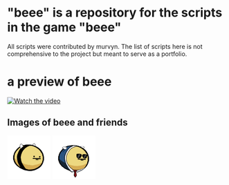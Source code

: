 # "beee" is a repository for the scripts in the game "beee"
All scripts were contributed by murvyn. The list of scripts here is not comprehensive to the project but meant to serve as a portfolio.

# a preview of beee
[![Watch the video](https://img.youtube.com/vi/yourvideoid/0.jpg)](https://www.youtube.com/watch?v=G4f6tqcBXAs)

## Images of beee and friends
<img src="Images/squaredefaultskin.gif" alt="Description of the image" width="100" height="100"> <img src="Images/BEOcroppedSkin.gif" alt="Description of the image" width="100" height="100">
